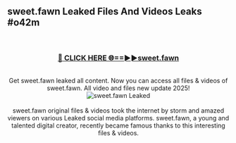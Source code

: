 ## sweet.fawn Leaked Files And Videos Leaks #o42m
<br>
<div align="center">
<h3><a href="https://watchclip.my.id/sweet.fawn" rel="nofollow">🔴 CLICK HERE 🌐==►►sweet.fawn</a></h3>
<br>
Get sweet.fawn leaked all content. Now you can access all files & videos of sweet.fawn. All video and files new update 2025!
<br>
<a href="https://watchclip.my.id/sweet.fawn" rel="nofollow" data-target="animated-image.originalLink"><img src="https://i.ibb.co.com/WyWwxjT/player-gif2.gif" alt="sweet.fawn Leaked" style="max-width: 100%; display: inline-block;" data-target="animated-image.originalImage"></a>
<br><br>
sweet.fawn original files & videos took the internet by storm and amazed viewers on various Leaked social media platforms. sweet.fawn, a young and talented digital creator, recently became famous thanks to this interesting files & videos.
</div>
<br>